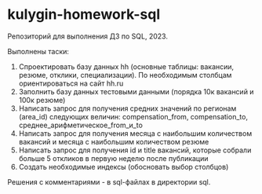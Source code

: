 # kulygin-homework-sql
Репозиторий для выполнения ДЗ по SQL, 2023.

Выполнены таски:
1. Спроектировать базу данных hh (основные таблицы: вакансии, резюме, отклики, специализации). По необходимым столбцам ориентироваться на сайт hh.ru
2. Заполнить базу данных тестовыми данными (порядка 10к вакансий и 100к резюме)
3. Написать запрос для получения средних значений по регионам (area_id) следующих величин:
compensation_from, compensation_to, среднее_арифметическое_from_и_to
4. Написать запрос для получения месяца с наибольшим количеством вакансий и месяца с наибольшим количеством резюме
5. Написать запрос для получения id и title вакансий, которые собрали больше 5 откликов в первую неделю после публикации
6. Создать необходимые индексы (обосновать выбор столбцов)

Решения с комментариями - в sql-файлах в директории sql.

